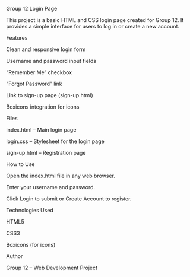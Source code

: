 Group 12 Login Page

This project is a basic HTML and CSS login page created for Group 12. It provides a simple interface for users to log in or create a new account.

Features

Clean and responsive login form

Username and password input fields

“Remember Me” checkbox

“Forgot Password” link

Link to sign-up page (sign-up.html)

Boxicons integration for icons

Files

index.html – Main login page

login.css – Stylesheet for the login page

sign-up.html – Registration page

How to Use

Open the index.html file in any web browser.

Enter your username and password.

Click Login to submit or Create Account to register.

Technologies Used

HTML5

CSS3

Boxicons (for icons)

Author

Group 12 – Web Development Project
